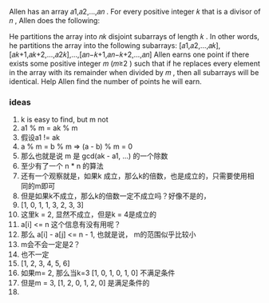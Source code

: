 Allen has an array 𝑎1,𝑎2,…,𝑎𝑛
. For every positive integer 𝑘
 that is a divisor of 𝑛
, Allen does the following:

He partitions the array into 𝑛𝑘
 disjoint subarrays of length 𝑘
. In other words, he partitions the array into the following subarrays:
[𝑎1,𝑎2,…,𝑎𝑘],[𝑎𝑘+1,𝑎𝑘+2,…,𝑎2𝑘],…,[𝑎𝑛−𝑘+1,𝑎𝑛−𝑘+2,…,𝑎𝑛]
Allen earns one point if there exists some positive integer 𝑚
 (𝑚≥2
) such that if he replaces every element in the array with its remainder when divided by 𝑚
, then all subarrays will be identical.
Help Allen find the number of points he will earn.


### ideas
1. k is easy to find, but m not
2. a1 % m = ak % m
3. 假设a1 != ak
4. a % m = b % m => (a - b) % m = 0
5. 那么也就是说 m 是 gcd(ak - a1, ...) 的一个除数
6. 至少有了一个 n * n 的算法
7. 还有一个观察就是，如果k 成立，那么k的倍数，也是成立的，只需要使用相同的m即可
8. 但是如果k不成立，那么k的倍数一定不成立吗？好像不是的，
9. [1, 0, 1, 1, 3, 2, 3, 3]
10. 这里k = 2, 显然不成立，但是k = 4是成立的
11. a[i] <= n 这个信息有没有用呢？
12. 那么 a[i] - a[j] <= n - 1, 也就是说， m的范围似乎比较小
13. m会不会一定是2？
14. 也不一定
15. [1, 2, 3, 4, 5, 6]
16. 如果m= 2, 那么当k=3 [1, 0, 1, 0, 1, 0] 不满足条件
17. 但是m = 3, [1, 2, 0, 1, 2, 0] 是满足条件的
18. 